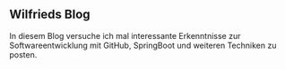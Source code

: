 ## Wilfrieds Blog

In diesem Blog versuche ich mal interessante Erkenntnisse zur Softwareentwicklung mit GitHub, SpringBoot und weiteren Techniken zu posten.

